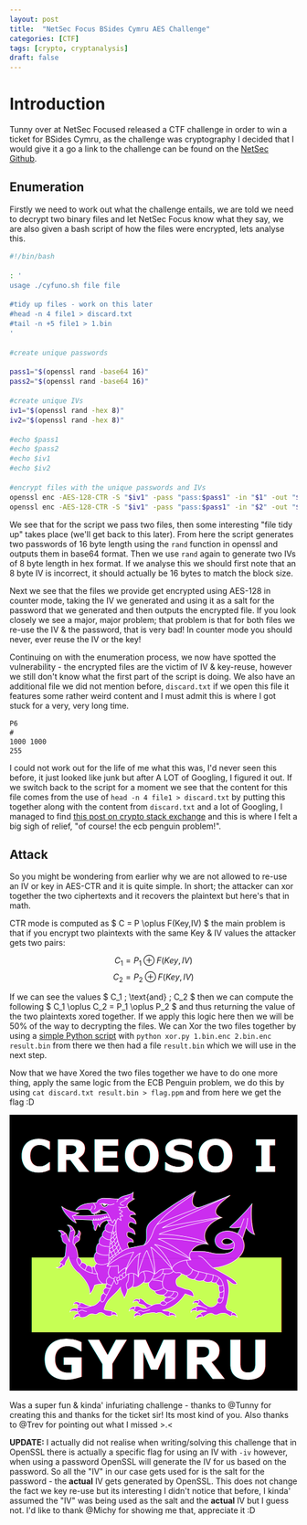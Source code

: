 ```yaml
---
layout: post
title:  "NetSec Focus BSides Cymru AES Challenge"
categories: [CTF]
tags: [crypto, cryptanalysis]
draft: false
---
```


# Introduction

Tunny over at NetSec Focused released a CTF challenge in order to win a ticket for BSides Cymru, as the challenge was cryptography I decided that I would give it a go a link to the challenge can be found on the [NetSec Github](https://github.com/NetSec-Focus/bsides-cymru-ctf).

## Enumeration

Firstly we need to work out what the challenge entails, we are told we need to decrypt two binary files and let NetSec Focus know what they say, we are also given a bash script of how the files were encrypted, lets analyse this.

```bash
#!/bin/bash

: '
usage ./cyfuno.sh file file

#tidy up files - work on this later
#head -n 4 file1 > discard.txt
#tail -n +5 file1 > 1.bin
'

#create unique passwords

pass1="$(openssl rand -base64 16)"
pass2="$(openssl rand -base64 16)"

#create unique IVs
iv1="$(openssl rand -hex 8)"
iv2="$(openssl rand -hex 8)"

#echo $pass1
#echo $pass2
#echo $iv1
#echo $iv2

#encrypt files with the unique passwords and IVs
openssl enc -AES-128-CTR -S "$iv1" -pass "pass:$pass1" -in "$1" -out "$1.enc"
openssl enc -AES-128-CTR -S "$iv1" -pass "pass:$pass1" -in "$2" -out "$2.enc"
```

We see that for the script we pass two files, then some interesting "file tidy up" takes place (we'll get back to this later). From here the script generates two passwords of 16 byte length using the `rand` function in openssl and outputs them in base64 format. Then we use `rand` again to generate two IVs of 8 byte length in hex format. If we analyse this we should first note that an 8 byte IV is incorrect, it should actually be 16 bytes to match the block size.

Next we see that the files we provide get encrypted using AES-128 in counter mode, taking the IV we generated and using it as a salt for the password that we generated and then outputs the encrypted file. If you look closely we see a major, major problem; that problem is that for both files we re-use the IV & the password, that is very bad! In counter mode you should never, ever reuse the IV or the key!

Continuing on with the enumeration process, we now have spotted the vulnerability - the encrypted files are the victim of IV & key-reuse, however we still don't know what the first part of the script is doing. We also have an additional file we did not mention before, `discard.txt` if we open this file it features some rather weird content and I must admit this is where I got stuck for a very, very long time.

```
P6
# 
1000 1000
255
```

I could not work out for the life of me what this was, I'd never seen this before, it just looked like junk but after A LOT of Googling, I figured it out. If we switch back to the script for a moment we see that the content for this file comes from the use of `head -n 4 file1 > discard.txt` by putting this together along with the content from `discard.txt` and a lot of Googling, I managed to find [this post on crypto stack exchange](https://crypto.stackexchange.com/questions/63145/variation-on-the-ecb-penguin-problem?rq=1) and this is where I felt a big sigh of relief, "of course! the ecb penguin problem!".

## Attack

So you might be wondering from earlier why we are not allowed to re-use an IV or key in AES-CTR and it is quite simple. In short; the attacker can xor together the two ciphertexts and it recovers the plaintext but here's that in math.

CTR mode is computed as $ C = P \oplus F(Key,IV) $ the main problem is that if you encrypt two plaintexts with the same Key & IV values the attacker gets two pairs:

$$ C_1 = P_1 \oplus F(Key, IV) $$
$$ C_2 = P_2 \oplus F(Key, IV) $$

If we can see the values $ C_1 \; \text{and} \; C_2 $ then we can compute the following $ C_1 \oplus C_2 = P_1 \oplus P_2 $ and thus returning the value of the two plaintexts xored together. If we apply this logic here then we will be 50% of the way to decrypting the files. We can Xor the two files together by using a [simple Python script](https://www.megabeets.net/xor-files-python/) with `python xor.py 1.bin.enc 2.bin.enc result.bin` from there we then had a file `result.bin` which we will use in the next step.

Now that we have Xored the two files together we have to do one more thing, apply the same logic from the ECB Penguin problem, we do this by using `cat discard.txt result.bin > flag.ppm` and from here we get the flag :D

![Flag](/assets/images/NetSecFocus-CTF/flag.png)

Was a super fun & kinda' infuriating challenge - thanks to @Tunny for creating this and thanks for the ticket sir! Its most kind of you. Also thanks to @Trev for pointing out what I missed >.<

**UPDATE:** I actually did not realise when writing/solving this challenge that in OpenSSL there is actually a specific flag for using an IV with `-iv` however, when using a password OpenSSL will generate the IV for us based on the password. So all the "IV" in our case gets used for is the salt for the password - the **actual** IV gets generated by OpenSSL. This does not change the fact we key re-use but its interesting I didn't notice that before, I kinda' assumed the "IV" was being used as the salt and the **actual** IV but I guess not. I'd like to thank @Michy for showing me that, appreciate it :D
